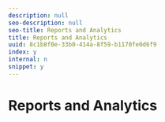 ```yaml
---
description: null
seo-description: null
seo-title: Reports and Analytics
title: Reports and Analytics
uuid: 8c1b8f0e-33b0-414a-8f59-b1170fe0d6f9
index: y
internal: n
snippet: y
---
```


# Reports and Analytics

